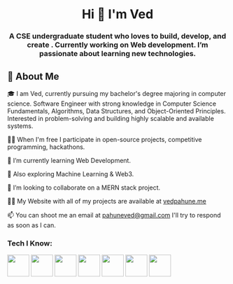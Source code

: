 <h1 align="center" > Hi 👋 I'm Ved</h1>
<h3 align="center"> A CSE undergraduate student who loves to build, develop, and create . Currently working on Web development. I’m passionate about learning new technologies. </h3>

<h2>🚀 About Me</h2>
<p>🎓 I am Ved, currently pursuing my bachelor's degree majoring in computer science. Software Engineer with strong knowledge in Computer Science Fundamentals, Algorithms, Data Structures, and Object-­Oriented Principles. Interested in problem-­solving and building highly scalable and available systems.<p>

👨‍💻 When I'm free I participate in open-source projects, competitive programming, hackathons.

🌱 I’m currently learning Web Development.
  
  
🧭 Also exploring Machine Learning & Web3.
  
  
🤝 I’m looking to collaborate on a MERN stack project.
  
👨‍💻 My Website with all of my projects are available at <a href="https://vedpahune.me" target="_blank">vedpahune.me</a>  

📫 You can shoot me an email at pahuneved@gmail.com I'll try to respond as soon as I can.
  
<h3>Tech I Know:</h3>
  <div class="flex-container">
   <img style="width:50px" src="https://cdn-icons-png.flaticon.com/512/875/875209.png">  
   <img style="width:50px" src="https://cdn-icons-png.flaticon.com/512/5968/5968292.png"> 
   <img style="width:50px" src="https://cdn-icons-png.flaticon.com/512/174/174854.png">
   <img style="width:50px" src="https://cdn-icons-png.flaticon.com/512/732/732190.png">
   <img style="width:50px" src="https://cdn-icons-png.flaticon.com/512/5968/5968282.png"> 
   <img style="width:50px" src="https://img.icons8.com/color/512/nodejs.png">
   <img style="width:50px" src="https://cdn-icons-png.flaticon.com/512/3098/3098090.png">
</div>
  
  

